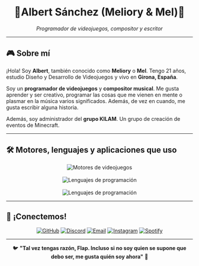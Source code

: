 <h1 align="center">🦋Albert Sánchez (Meliory & Mel)🎸</h1>
<p align="center"><i>Programador de videojuegos, compositor y escritor</i></p>

---

## 🎮 Sobre mí

¡Hola! Soy **Albert**, también conocido como **Meliory** o **Mel**. Tengo 21 años, estudio Diseño y Desarrollo de Videojuegos y vivo en **Girona, España**. 

Soy un **programador de videojuegos** y **compositor musical**. Me gusta aprender y ser creativo, programar las cosas que me vienen en mente o plasmar en la música varios significados. Además, de vez en cuando, me gusta escribir alguna historia.

Además, soy administrador del **grupo KILAM**. Un grupo de creación de eventos de Minecraft.

---

## 🛠️ Motores, lenguajes y aplicaciones que uso

<div align="center">
  <img src="https://skillicons.dev/icons?i=unity,unreal,godot&perline=3" alt="Motores de videojuegos" /><br><br>
  <img src="https://skillicons.dev/icons?i=cpp,cs,html,js,css,php,java,arduino" alt="Lenguajes de programación" /><br><br>
  <img src="https://skillicons.dev/icons?i=azure,blender,ai,ps" alt="Lenguajes de programación" />
</div>

---

## 🤝 ¡Conectemos!

<div align="center">

[![GitHub](https://img.shields.io/badge/GitHub-100000?style=for-the-badge&logo=github&logoColor=white)](https://github.com/Meliory)
[![Discord](https://img.shields.io/badge/Discord-7289DA?style=for-the-badge&logo=discord&logoColor=white)](https://discord.gg/283679304255012864)
[![Email](https://img.shields.io/badge/Email-D14836?style=for-the-badge&logo=gmail&logoColor=white)](mailto:asanchezsa04@gmail.com)
[![Instagram](https://img.shields.io/badge/Instagram-E4405F?style=for-the-badge&logo=instagram&logoColor=white)](https://instagram.com/albert_sanchez_20)
[![Spotify](https://img.shields.io/badge/Spotify-1ED760?style=for-the-badge&logo=spotify&logoColor=white)](https://open.spotify.com/user/creepermola2?si=621a6d7c0dd24190)

</div>

---

<div align="center">
  
🐦 **"Tal vez tengas razón, Flap. Incluso si no soy quien se supone que debo ser, me gusta quién soy ahora"** 🦋

</div>
